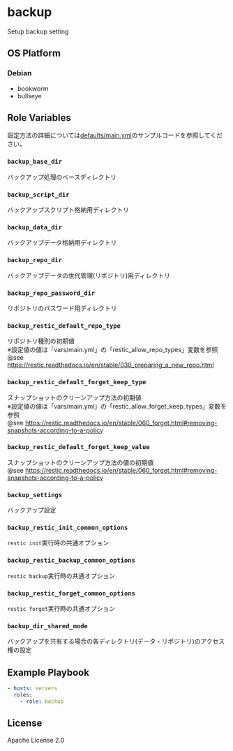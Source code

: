 backup
=================

Setup backup setting

OS Platform
-----------------

### Debian

- bookworm
- bullseye

Role Variables
--------------

設定方法の詳細については[defaults/main.yml](defaults/main.yml)のサンプルコードを参照してください。

### `backup_base_dir`

バックアップ処理のベースディレクトリ

### `backup_script_dir`

バックアップスクリプト格納用ディレクトリ

### `backup_data_dir`

バックアップデータ格納用ディレクトリ

### `backup_repo_dir`

バックアップデータの世代管理(リポジトリ)用ディレクトリ

### `backup_repo_password_dir`

リポジトリのパスワード用ディレクトリ

### `backup_restic_default_repo_type`

リポジトリ種別の初期値  
※設定値の値は「vars/main.yml」の「restic_allow_repo_types」変数を参照  
@see https://restic.readthedocs.io/en/stable/030_preparing_a_new_repo.html

### `backup_restic_default_forget_keep_type`

スナップショットのクリーンアップ方法の初期値  
※設定値の値は「vars/main.yml」の「restic_allow_forget_keep_types」変数を参照  
@see https://restic.readthedocs.io/en/stable/060_forget.html#removing-snapshots-according-to-a-policy

### `backup_restic_default_forget_keep_value`

スナップショットのクリーンアップ方法の値の初期値  
@see https://restic.readthedocs.io/en/stable/060_forget.html#removing-snapshots-according-to-a-policy

### `backup_settings`

バックアップ設定

### `backup_restic_init_common_options`

`restic init`実行時の共通オプション

### `backup_restic_backup_common_options`

`restic backup`実行時の共通オプション

### `backup_restic_forget_common_options`

`restic forget`実行時の共通オプション

### `backup_dir_shared_mode`

バックアップを共有する場合の各ディレクトリ(データ・リポジトリ)のアクセス権の設定

Example Playbook
--------------

```yaml
- hosts: servers
  roles:
    - role: backup
```

License
--------------

Apache License 2.0
